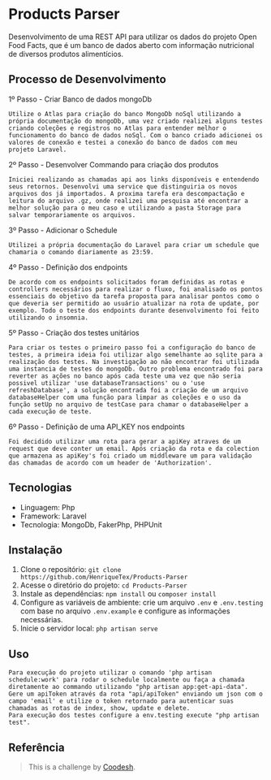 
# Products Parser

Desenvolvimento de uma REST API para utilizar os dados do projeto Open Food Facts, que é um banco de dados aberto com informação nutricional de diversos produtos alimentícios.

## Processo de Desenvolvimento

1º Passo - Criar Banco de dados mongoDb

    Utilize o Atlas para criação do banco MongoDb noSql utilizando a própria documentação do mongoDb, uma vez criado realizei alguns testes criando coleções e registros no Atlas para entender melhor o funcionamento do banco de dados noSql. Com o banco criado adicionei os valores de conexão e testei a conexão do banco de dados com meu projeto Laravel.
    
2º Passo - Desenvolver Commando para criação dos produtos
    
    Iniciei realizando as chamadas api aos links disponíveis e entendendo seus retornos. Desenvolvi uma service que distinguiria os novos arquivos dos já importados. A proxima tarefa era descompactação e leitura do arquivo .gz, onde realizei uma pesquisa até encontrar a melhor solução para o meu caso e utilizando a pasta Storage para salvar temporariamente os arquivos.

3º Passo - Adicionar o Schedule

    Utilizei a própria documentação do Laravel para criar um schedule que chamaria o comando diariamente as 23:59.

4º Passo - Definição dos endpoints

    De acordo com os endpoints solicitados foram definidas as rotas e controllers necessários para realizar o fluxo, foi analisado os pontos essenciais do objetivo da tarefa proposta para analisar pontos como o que deveria ser permitido ao usuário atualizar na rota de update, por exemplo. Todo o teste dos endpoints durante desenvolvimento foi feito utilizando o insomnia.

5º Passo - Criação dos testes unitários
    
    Para criar os testes o primeiro passo foi a configuração do banco de testes, a primeira ideia foi utilizar algo semelhante ao sqlite para a realização dos testes. Na investigação ao não encontrar foi utilizada uma instancia de testes do mongoDb. Outro problema encontrado foi para reverter as ações no banco após cada teste uma vez que não seria possivel utilizar 'use databaseTransactions' ou o 'use refreshDatabase', a solução encontrada foi a criação de um arquivo databaseHelper com uma função para limpar as coleções e o uso da função setUp no arquivo de testCase para chamar o databaseHelper a cada execução de teste.
    
6º Passo - Definição de uma API_KEY nos endpoints

    Foi decidido utilizar uma rota para gerar a apiKey atraves de um request que deve conter um email. Após criação da rota e da colection que armazena as apiKey's foi criado um middleware um para validação das chamadas de acordo com um header de 'Authorization'.

## Tecnologias

- Linguagem: Php
- Framework: Laravel
- Tecnologia: MongoDb, FakerPhp, PHPUnit

## Instalação

1. Clone o repositório: `git clone https://github.com/HenriqueTex/Products-Parser`
2. Acesse o diretório do projeto: `cd Products-Parser`
3. Instale as dependências: `npm install` ou `composer install`
4. Configure as variáveis de ambiente: crie um arquivo `.env` e `.env.testing` com base no arquivo `.env.example` e configure as informações necessárias.
6. Inicie o servidor local: `php artisan serve`

## Uso

    Para execução do projeto utilizar o comando 'php artisan schedule:work' para rodar o schedule localmente ou faça a chamada diretamente ao commando utilizando "php artisan app:get-api-data". Gere um apiToken através da rota "api/apiToken" enviando um json com o campo 'email' e utilize o token retornado para autenticar suas chamadas as rotas de index, show, update e delete.
    Para execução dos testes configure a env.testing execute "php artisan test".



## Referência

>This is a challenge by [Coodesh](https://coodesh.com/).




